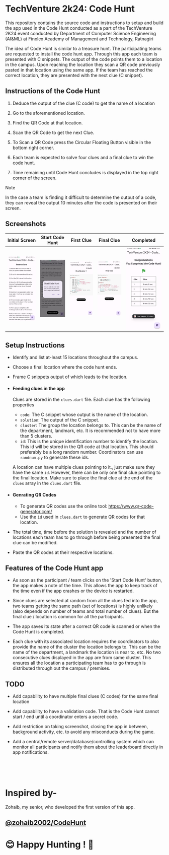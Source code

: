 # TechVenture 2k24: Code Hunt
This repository contains the source code and instructions to setup and build the app used in the Code Hunt conducted as a part of the TechVenture 2K24 event conducted by Department of Computer Science Engineering (AI&ML) at Finolex Academy of Management and Technology, Ratnagiri

The idea of Code Hunt is similar to a treasure hunt. The participating teams are requested to install the code hunt app. Through this app each team is presented with C snippets. The output of the code points them to a location in the campus. Upon reaching the location they scan a QR code previously pasted in that location using the same app. If the team has reached the correct location, they are presented with the next clue (C snippet).

## Instructions of the Code Hunt
1. Deduce the output of the clue (C code) to get the name of a location
   
2. Go to the aforementioned location.
   
3. Find the QR Code at that location.
   
4. Scan the QR Code to get the next Clue.
   
5. To Scan a QR Code press the Circular Floating Button visible in the bottom right corner.
   
6. Each team is expected to solve four clues and a final clue to win the code hunt.
   
7. Time remaining until Code Hunt concludes is displayed in the top right corner of the screen.
   

> [!NOTE] 
> In the case a team is finding it difficult to determine the output of a code, they can reveal the output 10 minutes after the code is presented on their screen.

## Screenshots
Initial Screen     |  Start Code Hunt  |   First Clue      | Final Clue        | Completed         |
:-----------------:|:-----------------:|:-----------------:|:-----------------:|:-----------------:|
![](./Images/1.jpg)|![](./Images/2.jpg)|![](./Images/3.jpg)|![](./Images/4.jpg)|![](./Images/5.jpg)|


## Setup Instructions

- Identify and list at-least 15 locations throughout the campus.

- Choose a final location where the code hunt ends.

- Frame C snippets output of which leads to the location.

- #### Feeding clues in the app
	Clues are stored in the `clues.dart` file. Each clue has the following properties
	- `code`: The C snippet whose output is the name of the location.
	- `solution`: The output of the C snippet.
	- `cluster`: The group the location belongs to. This can be the name of the department, landmark, etc. It is recommended not to have more than 5 clusters.
	- `id`: This is the unique identification number to identify the location. This id will be stored in the QR code at that location. This should preferably be a long random number. Coordinators can use `randnum.py` to generate these ids.

  A location can have multiple clues pointing to it., just make sure they have the same `id`. However, there can be only one final clue pointing to the final location. Make sure to place the final clue at the end of the `clues` array in the `clues.dart` file. 
- #### Genrating QR Codes
	- To generate QR codes use the online tool: https://www.qr-code-generator.com/
	- Use the `id` used in `clues.dart` to generate QR codes for that location.


- The total time, time before the solution is revealed and the number of locations each team has to go through before being presented the final clue can be modified.

- Paste the QR codes at their respective locations.   
	

## Features of the Code Hunt app
- As soon as the participant / team clicks on the 'Start Code Hunt' button, the app makes a note of the time. This allows the app to keep track of the time even if the app crashes or the device is restarted.

- Since clues are selected at random from all the clues fed into the app, two teams getting the same path (set of locations) is highly unlikely (also depends on number of teams and total number of clues). But the final clue / location is common for all the participants.

- The app saves its state after a correct QR code is scanned or when the Code Hunt is completed.

- Each clue with its associated location requires the coordinators to also provide the name of the cluster the location belongs to. This can be the name of the department, a landmark the location is near to, etc. No two consecutive clues displayed in the app are from same cluster. This ensures all the location a participating team has to go through is distributed through out the campus / premises.

## TODO
- Add capability to have multiple final clues (C codes) for the same final location

- Add capability to have a validation code. That is the Code Hunt cannot start / end until a coordinator enters a secret code. 

- Add restriction on taking screenshot, closing the app in between, background activity, etc. to avoid any misconducts during the game.

- Add a central/remote server/database/controlling system which can monitor all participants and notify them about the leaderboard directly in app notifications.
<br>
<br>
<br>


# Inspired by-
Zohaib, my senior, who developed the first version of this app.

[@zohaib2002/CodeHunt](https://github.com/zohaib2002/CodeHunt)
---


# 😊 Happy Hunting ! 🎯